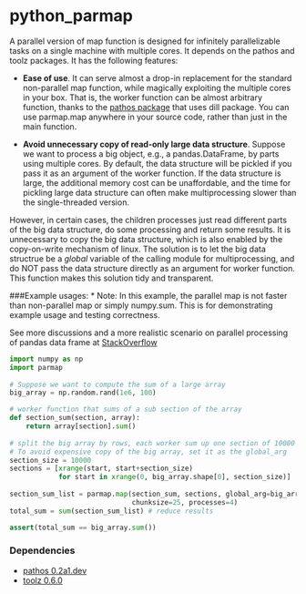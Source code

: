 python_parmap
=============

A parallel version of map function is designed for infinitely parallelizable tasks on a single machine with multiple cores. It depends on the pathos and toolz packages.
    It has the following features:
 
 +  **Ease of use**. It can serve almost a drop-in replacement for the standard non-parallel map function, while magically exploiting the multiple cores in your box. That is, the worker function can be almost arbitrary function, thanks to the [pathos package](https://github.com/uqfoundation/pathos/blob/master/pathos) that uses dill package. You can use parmap.map anywhere in your source code, rather than just in the main  function.
 
 +   **Avoid unnecessary copy of read-only large data structure**. Suppose we want to process a big object, e.g., a pandas.DataFrame, by parts using multiple cores. By default, the data structure will be     pickled if you pass it as an argument of the worker function. If the data structure is large, the additional memory cost can be unaffordable, and the time for pickling large data structure can often make multiprocessing slower than the single-threaded version. 
 
 However, in certain cases, the children processes just read different parts of the big data structure, do some processing and return some results. It is unnecessary to copy the big data structure, which is also enabled by the copy-on-write mechanism of linux. The solution is to let the big data structrue be a *global* variable of the calling module for multiprocessing, and do NOT pass the data  structure directly as an argument for worker function. This function makes this solution tidy and transparent.
    
###Example usages:
\* Note: In this example, the parallel map is not faster than non-parallel map or simply numpy.sum. This is for demonstrating example usage and testing correctness. 

See more discussions and a more realistic scenario on parallel processing of pandas data frame at [StackOverflow](http://stackoverflow.com/a/27683040/1100430)
        
```python
import numpy as np
import parmap
        
# Suppose we want to compute the sum of a large array
big_array = np.random.rand(1e6, 100)

# worker function that sums of a sub section of the array
def section_sum(section, array):
    return array[section].sum()
        
# split the big array by rows, each worker sum up one section of 10000 rows at a time
# To avoid expensive copy of the big array, set it as the global_arg
section_size = 10000
sections = [xrange(start, start+section_size) 
            for start in xrange(0, big_array.shape[0], section_size)]
            
section_sum_list = parmap.map(section_sum, sections, global_arg=big_array,
                              chunksize=25, processes=4)
total_sum = sum(section_sum_list) # reduce results

assert(total_sum == big_array.sum())
```

### Dependencies
+ [pathos 0.2a1.dev](https://github.com/uqfoundation/pathos/blob/master/pathos)
+ [toolz 0.6.0](https://github.com/pytoolz/toolz)
